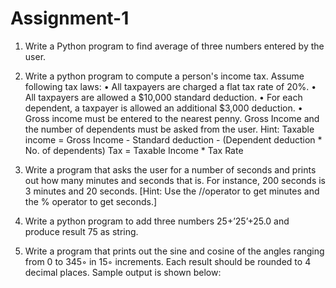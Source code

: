 # Assignment-1

1. Write a Python program to find average of three numbers entered by the user.

2. Write a python program to compute a person's income tax. Assume following tax laws:
  • All taxpayers are charged a flat tax rate of 20%.
  • All taxpayers are allowed a $10,000 standard deduction.
  • For each dependent, a taxpayer is allowed an additional $3,000 deduction.
  • Gross income must be entered to the nearest penny.
  Gross Income and the number of dependents must be asked from the user. Hint:
  Taxable income = Gross Income - Standard deduction - (Dependent deduction * No. of dependents)
  Tax = Taxable Income * Tax Rate

3. Write a program that asks the user for a number of seconds and prints out how many minutes and seconds that is. For instance, 200 seconds is 3 minutes and 20 seconds.   [Hint: Use the //operator to get minutes and the % operator to get seconds.]

4. Write a python program to add three numbers 25+’25’+25.0 and produce result 75 as string.

5. Write a program that prints out the sine and cosine of the angles ranging from 0 to 345◦ in 15◦ increments. Each result should be rounded to 4 decimal places. Sample    output is shown below:
